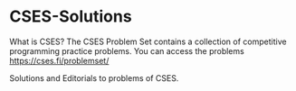 # CSES-Solutions

What is CSES?
The CSES Problem Set contains a collection of competitive programming practice problems. You can access the problems 
https://cses.fi/problemset/

Solutions and Editorials to problems of CSES.
